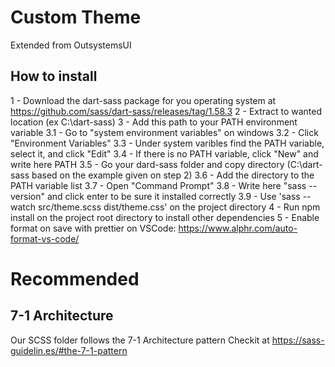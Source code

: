 # Custom Theme
Extended from OutsystemsUI

## How to install
1 - Download the dart-sass package for you operating system at https://github.com/sass/dart-sass/releases/tag/1.58.3
2 - Extract to wanted location (ex C:\dart-sass)
3 - Add this path to your PATH environment variable
    3.1 - Go to "system environment variables" on windows
    3.2 - Click "Environment Variables"
    3.3 - Under system varibles find the PATH variable, select it, and click "Edit"
    3.4 - If there is no PATH variable, click "New" and write here PATH
    3.5 - Go your dard-sass folder and copy directory (C:\dart-sass based on the example given on step 2)
    3.6 - Add the directory to the PATH variable list
    3.7 - Open "Command Prompt"
    3.8 - Write here "sass --version" and click enter to be sure it installed correctly
    3.9 - Use 'sass --watch src/theme.scss dist/theme.css' on the project directory
4 - Run npm install on the project root directory to install other dependencies
5 - Enable format on save with prettier on VSCode: https://www.alphr.com/auto-format-vs-code/

# Recommended 

## 7-1 Architecture
Our SCSS folder follows the 7-1 Architecture pattern
Checkit at https://sass-guidelin.es/#the-7-1-pattern
